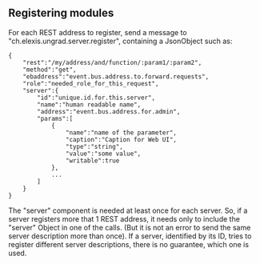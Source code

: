 ## Registering modules

For each REST address to register, send a message to "ch.elexis.ungrad.server.register", containing a JsonObject such as:

    {
        "rest":"/my/address/and/function/:param1/:param2",
        "method":"get", 
        "ebaddress":"event.bus.address.to.forward.requests",
        "role":"needed_role_for_this_request",
        "server":{
            "id":"unique.id.for.this.server",
            "name":"human readable name",
            "address":"event.bus.address.for.admin",
            "params":[
                {
                    "name":"name of the parameter",
                    "caption":"Caption for Web UI",
                    "type":"string",
                    "value":"some value",
                    "writable":true
                },
                ...
            ]
        }
    }
    
 The "server" component is needed at least once for each server. So, if a server
  registers more that 1 REST address, it needs only to include the "server" Object in one 
  of the calls. (But it is not an error to send the same server description more than once).
  If a server, identified by its ID, tries to register different server descriptions, there is no 
  guarantee, which one is used.
  
    